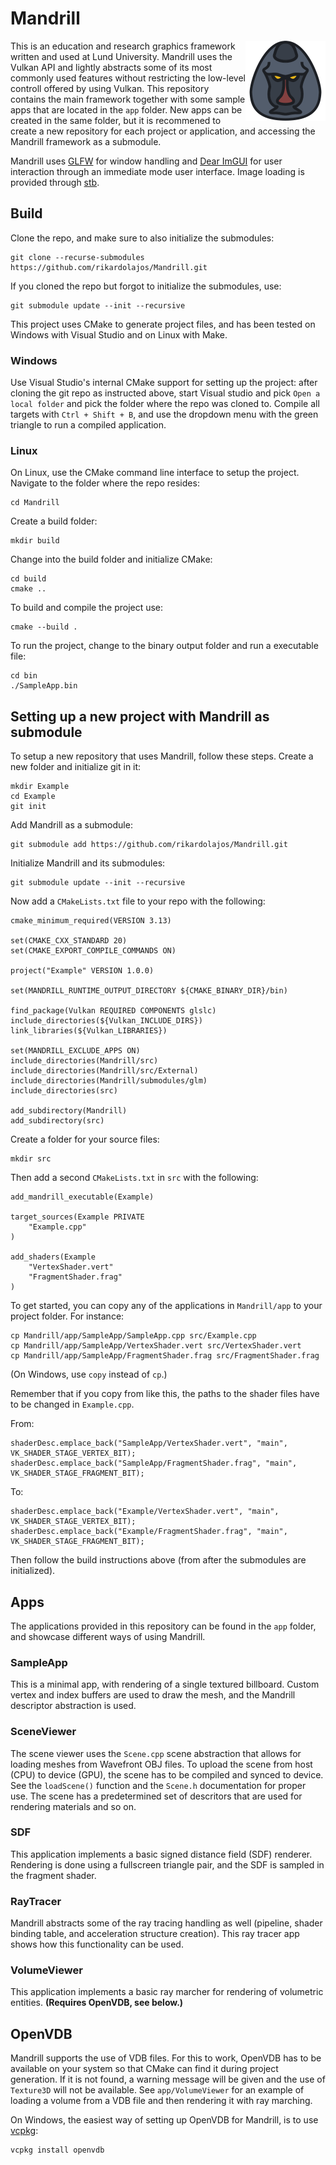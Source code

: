 # Mandrill

<img align="right" width="128" height="128" src="res/icon.png" alt=" " onerror="this.remove()">

This is an education and research graphics framework written and used at Lund University.
Mandrill uses the Vulkan API and lightly abstracts some of its most commonly used features without restricting the low-level controll offered by using Vulkan.
This repository contains the main framework together with some sample apps that are located in the `app` folder.
New apps can be created in the same folder, but it is recommened to create a new repository for each project or application, and accessing the Mandrill framework as a submodule.

Mandrill uses [GLFW](https://github.com/glfw/glfw) for window handling and [Dear ImGUI](https://github.com/ocornut/imgui) for user interaction through an immediate mode user interface.
Image loading is provided through [stb](https://github.com/nothings/stb).

## Build

Clone the repo, and make sure to also initialize the submodules:

	git clone --recurse-submodules https://github.com/rikardolajos/Mandrill.git

If you cloned the repo but forgot to initialize the submodules, use:

	git submodule update --init --recursive

This project uses CMake to generate project files, and has been tested on Windows with Visual Studio and on Linux with Make.

### Windows

Use Visual Studio's internal CMake support for setting up the project: after cloning the git repo as instructed above, start Visual studio and pick `Open a local folder` and pick the folder where the repo was cloned to.
Compile all targets with `Ctrl + Shift + B`, and use the dropdown menu with the green triangle to run a compiled application.

### Linux
On Linux, use the CMake command line interface to setup the project.
Navigate to the folder where the repo resides:

	cd Mandrill

Create a build folder:

	mkdir build

Change into the build folder and initialize CMake:

	cd build
	cmake ..

To build and compile the project use:

	cmake --build .

To run the project, change to the binary output folder and run a executable file:

	cd bin
	./SampleApp.bin

## Setting up a new project with Mandrill as submodule

To setup a new repository that uses Mandrill, follow these steps.
Create a new folder and initialize git in it:

	mkdir Example
	cd Example
	git init

Add Mandrill as a submodule:

	git submodule add https://github.com/rikardolajos/Mandrill.git

Initialize Mandrill and its submodules:

	git submodule update --init --recursive

Now add a `CMakeLists.txt` file to your repo with the following:

	cmake_minimum_required(VERSION 3.13)

	set(CMAKE_CXX_STANDARD 20)
	set(CMAKE_EXPORT_COMPILE_COMMANDS ON)

	project("Example" VERSION 1.0.0)

	set(MANDRILL_RUNTIME_OUTPUT_DIRECTORY ${CMAKE_BINARY_DIR}/bin)

	find_package(Vulkan REQUIRED COMPONENTS glslc)
	include_directories(${Vulkan_INCLUDE_DIRS})
	link_libraries(${Vulkan_LIBRARIES})

	set(MANDRILL_EXCLUDE_APPS ON)
	include_directories(Mandrill/src)
	include_directories(Mandrill/src/External)
	include_directories(Mandrill/submodules/glm)
	include_directories(src)

	add_subdirectory(Mandrill)
	add_subdirectory(src)

Create a folder for your source files:

	mkdir src

Then add a second `CMakeLists.txt` in `src` with the following:

	add_mandrill_executable(Example)

	target_sources(Example PRIVATE
		"Example.cpp"
	)

	add_shaders(Example
		"VertexShader.vert"
		"FragmentShader.frag"
	)

To get started, you can copy any of the applications in `Mandrill/app` to your project folder.
For instance:
	
	cp Mandrill/app/SampleApp/SampleApp.cpp src/Example.cpp
	cp Mandrill/app/SampleApp/VertexShader.vert src/VertexShader.vert
	cp Mandrill/app/SampleApp/FragmentShader.frag src/FragmentShader.frag

(On Windows, use `copy` instead of `cp`.)

Remember that if you copy from like this, the paths to the shader files have to be changed in `Example.cpp`.

From:

	shaderDesc.emplace_back("SampleApp/VertexShader.vert", "main", VK_SHADER_STAGE_VERTEX_BIT);
	shaderDesc.emplace_back("SampleApp/FragmentShader.frag", "main", VK_SHADER_STAGE_FRAGMENT_BIT);

To:

	shaderDesc.emplace_back("Example/VertexShader.vert", "main", VK_SHADER_STAGE_VERTEX_BIT);
	shaderDesc.emplace_back("Example/FragmentShader.frag", "main", VK_SHADER_STAGE_FRAGMENT_BIT);

Then follow the build instructions above (from after the submodules are initialized).

## Apps

The applications provided in this repository can be found in the `app` folder, and showcase different ways of using Mandrill.

### SampleApp

This is a minimal app, with rendering of a single textured billboard.
Custom vertex and index buffers are used to draw the mesh, and the Mandrill descriptor abstraction is used. 

### SceneViewer

The scene viewer uses the `Scene.cpp` scene abstraction that allows for loading meshes from Wavefront OBJ files.
To upload the scene from host (CPU) to device (GPU), the scene has to be compiled and synced to device.
See the `loadScene()` function and the `Scene.h` documentation for proper use.
The scene has a predetermined set of descritors that are used for rendering materials and so on.

### SDF

This application implements a basic signed distance field (SDF) renderer.
Rendering is done using a fullscreen triangle pair, and the SDF is sampled in the fragment shader.

### RayTracer

Mandrill abstracts some of the ray tracing handling as well (pipeline, shader binding table, and acceleration structure creation).
This ray tracer app shows how this functionality can be used.

### VolumeViewer

This application implements a basic ray marcher for rendering of volumetric entities.
**(Requires OpenVDB, see below.)**

## OpenVDB

Mandrill supports the use of VDB files.
For this to work, OpenVDB has to be available on your system so that CMake can find it during project generation.
If it is not found, a warning message will be given and the use of `Texture3D` will not be available.
See `app/VolumeViewer` for an example of loading a volume from a VDB file and then rendering it with ray marching.

On Windows, the easiest way of setting up OpenVDB for Mandrill, is to use [vcpkg](https://github.com/microsoft/vcpkg):

	vcpkg install openvdb
